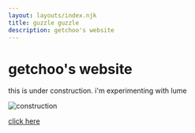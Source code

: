 ```yaml
---
layout: layouts/index.njk
title: guzzle guzzle
description: getchoo's website
---
```


# getchoo's website

this is under construction. i'm experimenting with lume

![construction](/imgs/construction.png)

[click here](/lul/)
